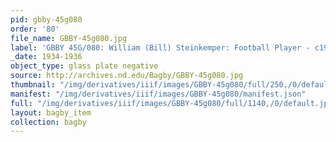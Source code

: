 ```yaml
---
pid: gbby-45g080
order: '80'
file_name: GBBY-45g080.jpg
label: 'GBBY 45G/080: William (Bill) Steinkemper: Football Player - c1934-1936'
_date: 1934-1936
object_type: glass plate negative
source: http://archives.nd.edu/Bagby/GBBY-45g080.jpg
thumbnail: "/img/derivatives/iiif/images/GBBY-45g080/full/250,/0/default.jpg"
manifest: "/img/derivatives/iiif/images/GBBY-45g080/manifest.json"
full: "/img/derivatives/iiif/images/GBBY-45g080/full/1140,/0/default.jpg"
layout: bagby_item
collection: bagby
---
```

